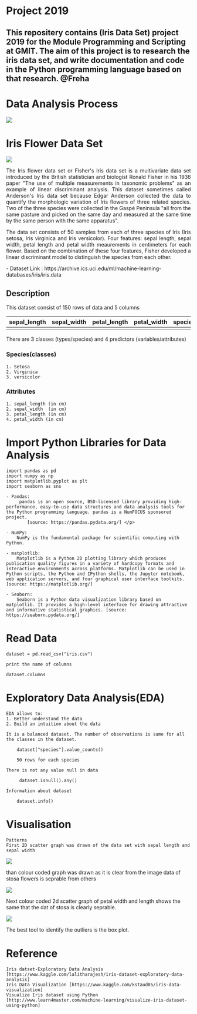# Project 2019
This repositery contains (Iris Data Set) project 2019 for the Module
Programming and Scripting at GMIT.
The aim of this project is to research the iris data set, and  write documentation and code in the Python programming language based on that research. @Freha
---
# Data Analysis Process
![](AnalysisProcess.png)

# Iris Flower Data Set
![](irisimage.png)
<p  align="justify">The Iris flower data set or Fisher's Iris data set is a multivariate data set introduced by the British statistician and biologist Ronald Fisher in his 1936 paper "The use of multiple measurements in taxonomic problems" as an example of linear discriminant analysis. 
This dataset sometimes called Anderson's Iris data set because Edgar Anderson collected the data to quantify the morphologic variation of Iris flowers of three related species. Two of the three species were collected in the Gaspé Peninsula "all from the same pasture and picked on the same day and measured at the same time by the same person with the same apparatus". </p>
<p  align="justify">
The data set consists of 50 samples from each of three species of Iris (Iris setosa, Iris virginica and Iris versicolor).
Four features: sepal length, sepal width, petal length and petal width meaurements in centimeters for each flower. Based on the combination of these four features, Fisher developed a linear discriminant model to distinguish the species from each other.</p>
-
Dataset Link : https://archive.ics.uci.edu/ml/machine-learning-databases/iris/iris.data

<h2>Description</h2>
This dataset consist of 150 rows of data and 5 columns 

| sepal_length  | sepal_width  | petal_length | petal_width | species  |
| :-----------: | :----------: | :----------: | :---------: | :------: |
|               |              |              |             |          |

There are 3 classes (types/species) and 4 predictors (variables/attributes) 

<h3>Species(classes)</h3>

    1. Setosa    
    2. Virginica 
    3. versicolor

<h3>Attributes</h3>

    1. sepal_length (in cm)
    2. sepal_width  (in cm)
    3. petal_length (in cm)
    4. petal_width (in cm) 
# Import Python Libraries for Data Analysis
    
    import pandas as pd    
    import numpy as np
    import matplotlib.pyplot as plt
    import seaborn as sns
   
    - Pandas:
         pandas is an open source, BSD-licensed library providing high-performance, easy-to-use data structures and data analysis tools for the Python programming language. pandas is a NumFOCUS sponsored project.
            [source: https://pandas.pydata.org/] </p>
    
    - NumPy:
        NumPy is the fundamental package for scientific computing with Python. 
    
    - matplotlib:
        Matplotlib is a Python 2D plotting library which produces publication quality figures in a variety of hardcopy formats and interactive environments across platforms. Matplotlib can be used in Python scripts, the Python and IPython shells, the Jupyter notebook, web application servers, and four graphical user interface toolkits.[source: https://matplotlib.org/]
    
    - Seaborn:
        Seaborn is a Python data visualization library based on matplotlib. It provides a high-level interface for drawing attractive and informative statistical graphics. [source: https://seaborn.pydata.org/]
    
   
# Read Data
    
    dataset = pd.read_csv("iris.csv")
    
    print the name of columns
    
    dataset.columns


# Exploratory Data Analysis(EDA)
    EDA allows to:
    1. Better understand the data
    2. Build an intuition about the data

    It is a balanced dataset. The number of observations is same for all the classes in the dataset.
        
        dataset["species"].value_counts()
    
        50 rows for each species
    
    There is not any value null in data
    
         dataset.isnull().any()
    
    Information about dataset
    
        dataset.info()
    

# Visualisation
    Patterns
    First 2D scatter graph was drawn of the data set with sepal length and sepal width 
   ![](Figure_1.png)
    <p>than colour coded graph was drawn as it is clear from the image data of stosa flowers is seprable from others</p>
    ![](Figure_2.png)
    <p>Next colour coded 2d scatter graph of petal width and length shows the same that the dat of stosa is clearly seprable.</p>
    ![](Figure_3.png)
    <p>The best tool to identify the outliers is the box plot.</p>
# Reference
    
    Iris datset-Exploratory Data Analysis [https://www.kaggle.com/lalitharajesh/iris-dataset-exploratory-data-analysis]
    Iris Data Visualization [https://www.kaggle.com/kstaud85/iris-data-visualization]
    Visualize Iris dataset using Python [http://www.learn4master.com/machine-learning/visualize-iris-dataset-using-python]
